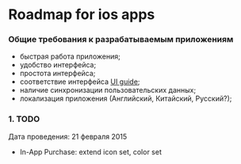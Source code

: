 # Roadmap for ios apps

### Общие требования к разрабатываемым приложениям
- быстрая работа приложения;
- удобство интерфейса;
- простота интерфейса;
- соответствие интерфейса [UI guide](https://developer.apple.com/library/ios/documentation/UserExperience/Conceptual/MobileHIG/index.html#//apple_ref/doc/uid/TP40006556-CH66-SW1);
- наличие синхронизации пользовательских данных;
- локализация приложения (Английский, Китайский, Русский?);

### 1. TODO
Дата проведения: 21 февраля 2015 
- In-App Purchase: extend icon set, color set
